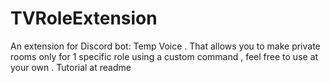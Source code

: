 # TVRoleExtension
An extension for Discord bot: Temp Voice . That allows you to make private rooms only for 1 specific role using a custom command , feel free to use at your own . Tutorial at readme

